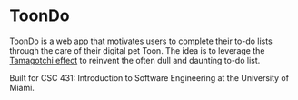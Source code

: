 # ToonDo
ToonDo is a web app that motivates users to complete their to-do lists through the care of their digital pet Toon. The idea is to leverage the [Tamagotchi effect](https://en.wikipedia.org/wiki/Tamagotchi_effect) to reinvent the often dull and daunting to-do list.

Built for CSC 431: Introduction to Software Engineering at the University of Miami.
